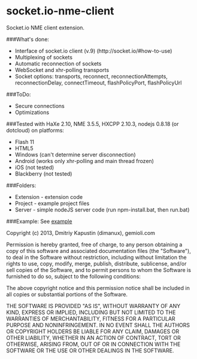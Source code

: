 socket.io-nme-client
====================

Socket.io NME client extension.

###What's done:
<ul>
<li>Interface of socket.io client (v.9) (http://socket.io/#how-to-use)</li>
<li>Multiplexing of sockets</li>
<li>Automatic reconnection of sockets</li>
<li>WebSocket and xhr-polling transports</li>
<li>Socket options: transports, reconnect, reconnectionAttempts, reconnectionDelay, connectTimeout, flashPolicyPort, flashPolicyUrl</li>
</ul>

###ToDo:
<ul>
<li>Secure connections</li>
<li>Optimizations</li>
</ul>

###Tested with HaXe 2.10, NME 3.5.5, HXCPP 2.10.3, nodejs 0.8.18 (or dotcloud) on platforms:
<ul>
<li>Flash 11</li>
<li>HTML5</li>
<li>Windows (can't determine server disconnection)</li>
<li>Android (works only xhr-polling and main thread frozen)</li>
<li>iOS (not tested)</li>
<li>Blackberry (not tested)</li>
</ul>

###Folders:
<ul>
<li>Extension - extension code</li>
<li>Project - example project files</li>
<li>Server - simple nodeJS server code (run npm-install.bat, then run.bat)</li>
</ul>

###Example:
See [example](https://github.com/dimanux/socket.io-nme-client/blob/master/Project/Source/com/gemioli/ExtensionTest.hx)


Copyright (c) 2013, Dmitriy Kapustin (dimanux), gemioli.com

Permission is hereby granted, free of charge, to any person obtaining a copy
of this software and associated documentation files (the "Software"), to deal
in the Software without restriction, including without limitation the rights
to use, copy, modify, merge, publish, distribute, sublicense, and/or sell
copies of the Software, and to permit persons to whom the Software is
furnished to do so, subject to the following conditions:

The above copyright notice and this permission notice shall be included in
all copies or substantial portions of the Software.

THE SOFTWARE IS PROVIDED "AS IS", WITHOUT WARRANTY OF ANY KIND, EXPRESS OR
IMPLIED, INCLUDING BUT NOT LIMITED TO THE WARRANTIES OF MERCHANTABILITY,
FITNESS FOR A PARTICULAR PURPOSE AND NONINFRINGEMENT. IN NO EVENT SHALL THE
AUTHORS OR COPYRIGHT HOLDERS BE LIABLE FOR ANY CLAIM, DAMAGES OR OTHER
LIABILITY, WHETHER IN AN ACTION OF CONTRACT, TORT OR OTHERWISE, ARISING FROM,
OUT OF OR IN CONNECTION WITH THE SOFTWARE OR THE USE OR OTHER DEALINGS IN
THE SOFTWARE.